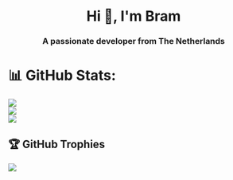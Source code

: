 <h1 align="center">Hi 👋, I'm Bram</h1>
<h3 align="center">A passionate developer from The Netherlands</h3>

# 📊 GitHub Stats:
![](https://github-readme-stats.vercel.app/api?username=bramsuurdje&theme=gruvbox&hide_border=false&include_all_commits=true&count_private=true)<br/>
![](https://github-readme-streak-stats.herokuapp.com/?user=bramsuurdje&theme=gruvbox&hide_border=false)<br/>
![](https://github-readme-stats.vercel.app/api/top-langs/?username=bramsuurdje&theme=gruvbox&hide_border=false&include_all_commits=true&count_private=true&layout=compact)

## 🏆 GitHub Trophies
![](https://github-profile-trophy.vercel.app/?username=bramsuurdje&theme=gruvbox&no-frame=false&no-bg=true&margin-w=4)
